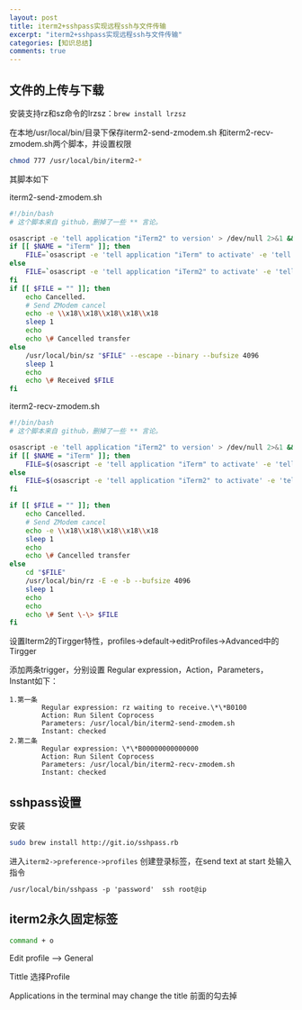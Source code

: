 ```yaml
---
layout: post
title: iterm2+sshpass实现远程ssh与文件传输
excerpt: "iterm2+sshpass实现远程ssh与文件传输"
categories: [知识总结]
comments: true
---
```




## 文件的上传与下载

安装支持rz和sz命令的lrzsz：`brew install lrzsz`

在本地/usr/local/bin/目录下保存iterm2-send-zmodem.sh 和iterm2-recv-zmodem.sh两个脚本，并设置权限

```bash
chmod 777 /usr/local/bin/iterm2-*
```

其脚本如下

iterm2-send-zmodem.sh

```bash
#!/bin/bash
# 这个脚本来自 github，删掉了一些 ** 言论。

osascript -e 'tell application "iTerm2" to version' > /dev/null 2>&1 && NAME=iTerm2 || NAME=iTerm
if [[ $NAME = "iTerm" ]]; then
	FILE=`osascript -e 'tell application "iTerm" to activate' -e 'tell application "iTerm" to set thefile to choose file with prompt "Choose a file to send"' -e "do shell script (\"echo \"&(quoted form of POSIX path of thefile as Unicode text)&\"\")"`
else
	FILE=`osascript -e 'tell application "iTerm2" to activate' -e 'tell application "iTerm2" to set thefile to choose file with prompt "Choose a file to send"' -e "do shell script (\"echo \"&(quoted form of POSIX path of thefile as Unicode text)&\"\")"`
fi
if [[ $FILE = "" ]]; then
	echo Cancelled.
	# Send ZModem cancel
	echo -e \\x18\\x18\\x18\\x18\\x18
	sleep 1
	echo
	echo \# Cancelled transfer
else
	/usr/local/bin/sz "$FILE" --escape --binary --bufsize 4096
	sleep 1
	echo
	echo \# Received $FILE
fi
```

iterm2-recv-zmodem.sh

```bash
#!/bin/bash
# 这个脚本来自 github，删掉了一些 ** 言论。

osascript -e 'tell application "iTerm2" to version' > /dev/null 2>&1 && NAME=iTerm2 || NAME=iTerm
if [[ $NAME = "iTerm" ]]; then
	FILE=$(osascript -e 'tell application "iTerm" to activate' -e 'tell application "iTerm" to set thefile to choose folder with prompt "Choose a folder to place received files in"' -e "do shell script (\"echo \"&(quoted form of POSIX path of thefile as Unicode text)&\"\")")
else
	FILE=$(osascript -e 'tell application "iTerm2" to activate' -e 'tell application "iTerm2" to set thefile to choose folder with prompt "Choose a folder to place received files in"' -e "do shell script (\"echo \"&(quoted form of POSIX path of thefile as Unicode text)&\"\")")
fi

if [[ $FILE = "" ]]; then
	echo Cancelled.
	# Send ZModem cancel
	echo -e \\x18\\x18\\x18\\x18\\x18
	sleep 1
	echo
	echo \# Cancelled transfer
else
	cd "$FILE"
	/usr/local/bin/rz -E -e -b --bufsize 4096
	sleep 1
	echo
	echo
	echo \# Sent \-\> $FILE
fi
```

设置Iterm2的Tirgger特性，profiles->default->editProfiles->Advanced中的Tirgger

添加两条trigger，分别设置 Regular expression，Action，Parameters，Instant如下：

```
1.第一条
        Regular expression: rz waiting to receive.\*\*B0100
        Action: Run Silent Coprocess
        Parameters: /usr/local/bin/iterm2-send-zmodem.sh
        Instant: checked
2.第二条
        Regular expression: \*\*B00000000000000
        Action: Run Silent Coprocess
        Parameters: /usr/local/bin/iterm2-recv-zmodem.sh
        Instant: checked
```

## sshpass设置

安装

```bash
sudo brew install http://git.io/sshpass.rb
```

进入`iterm2->preference->profiles` 创建登录标签，在send text at start 处输入指令

```
/usr/local/bin/sshpass -p 'password'  ssh root@ip
```

## iterm2永久固定标签

```bash
command + o
```

Edit profile --> General

Tittle 选择Profile

Applications in the terminal may change the title 前面的勾去掉